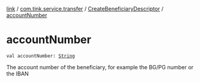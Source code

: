 [link](../../index.md) / [com.tink.service.transfer](../index.md) / [CreateBeneficiaryDescriptor](index.md) / [accountNumber](./account-number.md)

# accountNumber

`val accountNumber: `[`String`](https://kotlinlang.org/api/latest/jvm/stdlib/kotlin/-string/index.html)

The account number of the beneficiary, for example the BG/PG number or the IBAN

